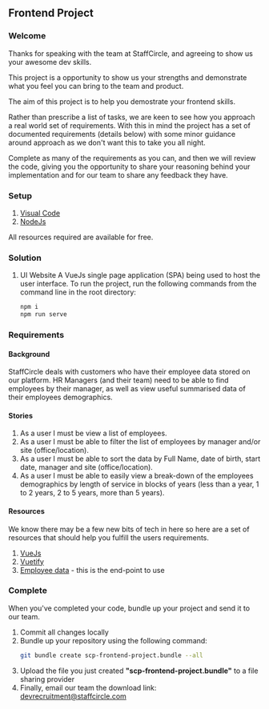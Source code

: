 ## Frontend Project

### Welcome
Thanks for speaking with the team at StaffCircle, and agreeing to show us your awesome dev skills.

This project is a opportunity to show us your strengths and demonstrate what you feel you can bring to the team and product.

The aim of this project is to help you demostrate your frontend skills.

Rather than prescribe a list of tasks, we are keen to see how you approach a real world set of requirements. With this in mind the project has a set of documented requirements (details below) with some minor guidance around approach as we don't want this to take you all night.

Complete as many of the requirements as you can, and then we will review the code, giving you the opportunity to share your reasoning behind your implementation and for our team to share any feedback they have.

### Setup
1. [Visual Code](https://code.visualstudio.com/)
2. [NodeJs](https://nodejs.org/)

All resources required are available for free.

### Solution
1. UI Website
A VueJs single page application (SPA) being used to host the user interface. To run the project, run the following commands from the command line in the root directory:
    ```bash
	npm i
	npm run serve
	```

### Requirements
#### Background
StaffCircle deals with customers who have their employee data stored on our platform.
HR Managers (and their team) need to be able to find employees by their manager, as well as view useful summarised data of their employees demographics.

#### Stories
1. As a user I must be view a list of employees.
2. As a user I must be able to filter the list of employees by manager and/or site (office/location).
3. As a user I must be able to sort the data by Full Name, date of birth, start date, manager and site (office/location).
4. As a user I must be able to easily view a break-down of the employees demographics by length of service in blocks of years (less than a year, 1 to 2 years, 2 to 5 years, more than 5 years).

#### Resources
We know there may be a few new bits of tech in here so here are a set of resources that should help you fulfill the users requirements.
1. [VueJs](https://vuejs.org/)
2. [Vuetify](https://vuetifyjs.com/)
3. [Employee data](https://api.myjson.com/bins/t3gro) - this is the end-point to use

### Complete
When you've completed your code, bundle up your project and send it to our team.
1. Commit all changes locally
2. Bundle up your repository using the following command:
    ```bash
    git bundle create scp-frontend-project.bundle --all
    ```
3. Upload the file you just created **"scp-frontend-project.bundle"** to a file sharing provider
4. Finally, email our team the download link: devrecruitment@staffcircle.com
